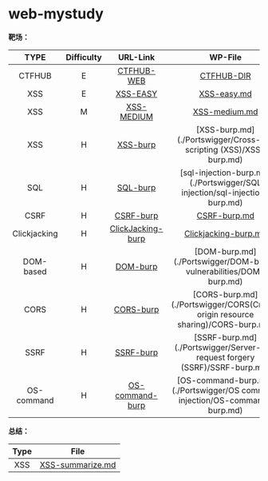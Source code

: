 # web-mystudy
**靶场：**

|     TYPE     | Difficulty |                           URL-Link                           |                           WP-File                            |
| :----------: | :--------: | :----------------------------------------------------------: | :----------------------------------------------------------: |
|    CTFHUB    |     E      |       [CTFHUB-WEB](https://www.ctfhub.com/#/skilltree)       |                   [CTFHUB-DIR](./CTFHUB/)                    |
|     XSS      |     E      |  [XSS-EASY](https://xss.angelo.org.cn/level1.php?name=test)  |               [XSS-easy.md](./XSS/XSS-easy.md)               |
|     XSS      |     M      |               [XSS-MEDIUM](http://prompt.ml/0)               |             [XSS-medium.md](./XSS/XSS-medium.md)             |
|     XSS      |     H      | [XSS-burp](https://portswigger.net/web-security/all-labs#cross-site-scripting) | [XSS-burp.md](./Portswigger/Cross-site scripting (XSS)/XSS-burp.md) |
|     SQL      |     H      | [SQL-burp](https://portswigger.net/web-security/all-labs#sql-injection) | [sql-injection-burp.md](./Portswigger/SQL injection/sql-injection-burp.md) |
|     CSRF     |     H      | [CSRF-burp](https://portswigger.net/web-security/all-labs#cross-site-request-forgery-csrf) | [CSRF-burp.md](./Portswigger/CSRF(Cross-site-request-forgery)/CSRF-burp.md) |
| Clickjacking |     H      | [ClickJacking-burp](https://portswigger.net/web-security/all-labs#clickjacking) | [Clickjacking-burp.md](./Portswigger/Clickjacking/Clickjacking-burp.md) |
|  DOM-based   |     H      | [DOM-burp](https://portswigger.net/web-security/all-labs#dom-based-vulnerabilities) | [DOM-burp.md](./Portswigger/DOM-based vulnerabilities/DOM-burp.md) |
|     CORS     |     H      | [CORS-burp](https://portswigger.net/web-security/all-labs#cross-origin-resource-sharing-cors) | [CORS-burp.md](./Portswigger/CORS(Cross-origin resource sharing)/CORS-burp.md) |
|     SSRF     |     H      | [SSRF-burp](https://portswigger.net/web-security/all-labs#server-side-request-forgery-ssrf) | [SSRF-burp.md](./Portswigger/Server-side request forgery (SSRF)/SSRF-burp.md) |
|  OS-command  |     H      | [OS-command-burp](https://portswigger.net/web-security/all-labs#server-side-request-forgery-ssrf) | [OS-command-burp.md](./Portswigger/OS command injection/OS-command-burp.md) |

**总结：**

| Type |                    File                    |
| :--: | :----------------------------------------: |
| XSS  | [XSS-summarize.md](./XSS/XSS-summarize.md) |

